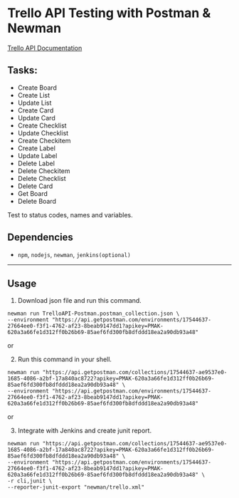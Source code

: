 # Trello API Testing with Postman & Newman

[Trello API Documentation](https://developer.atlassian.com/cloud/trello/rest/api-group-actions/)

## Tasks:

- Create Board
- Create List
- Update List
- Create Card
- Update Card
- Create Checklist
- Update Checklist
- Create Checkitem
- Create Label
- Update Label
- Delete Label
- Delete Checkitem
- Delete Checklist
- Delete Card
- Get Board
- Delete Board

Test to status codes, names and variables.


## Dependencies
- `npm`, `nodejs`, `newman`, `jenkins(optional)`
---

## Usage

1. Download json file and run this command.
	
```
newman run TrelloAPI-Postman.postman_collection.json \
--environment "https://api.getpostman.com/environments/17544637-27664ee0-f3f1-4762-af23-8beab9147dd1?apikey=PMAK-620a3a66fe1d312ff0b26b69-85aef6fd300fb8dfddd18ea2a90db93a48"

```

or

2. Run this command in your shell.

```
newman run "https://api.getpostman.com/collections/17544637-ae9537e0-1685-4086-a2bf-17a840ac8722?apikey=PMAK-620a3a66fe1d312ff0b26b69-85aef6fd300fb8dfddd18ea2a90db93a48" \
--environment "https://api.getpostman.com/environments/17544637-27664ee0-f3f1-4762-af23-8beab9147dd1?apikey=PMAK-620a3a66fe1d312ff0b26b69-85aef6fd300fb8dfddd18ea2a90db93a48"

```

or

3. Integrate with Jenkins and create junit report.
	
```
newman run "https://api.getpostman.com/collections/17544637-ae9537e0-1685-4086-a2bf-17a840ac8722?apikey=PMAK-620a3a66fe1d312ff0b26b69-85aef6fd300fb8dfddd18ea2a90db93a48" \
--environment "https://api.getpostman.com/environments/17544637-27664ee0-f3f1-4762-af23-8beab9147dd1?apikey=PMAK-620a3a66fe1d312ff0b26b69-85aef6fd300fb8dfddd18ea2a90db93a48" \
-r cli,junit \
--reporter-junit-export "newman/trello.xml"
```
 



